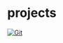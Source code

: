 # projects

[![Git](https://app.soluble.cloud/api/v1/public/badges/cc2995cd-225d-4602-99ef-a431bbed1138.svg?orgId=685843222381)](https://app.soluble.cloud/repos/details/github.com/alexbklein91/projects?orgId=685843222381)  

